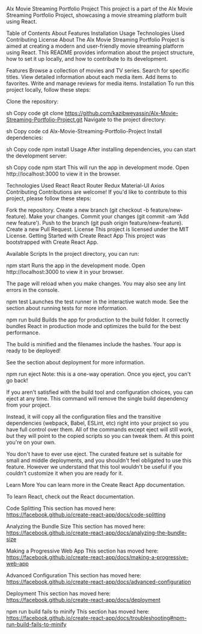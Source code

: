 Alx Movie Streaming Portfolio Project
This project is a part of the Alx Movie Streaming Portfolio Project, showcasing a movie streaming platform built using React.

Table of Contents
About
Features
Installation
Usage
Technologies Used
Contributing
License
About
The Alx Movie Streaming Portfolio Project is aimed at creating a modern and user-friendly movie streaming platform using React. This README provides information about the project structure, how to set it up locally, and how to contribute to its development.

Features
Browse a collection of movies and TV series.
Search for specific titles.
View detailed information about each media item.
Add items to favorites.
Write and manage reviews for media items.
Installation
To run this project locally, follow these steps:

Clone the repository:

sh
Copy code
git clone https://github.com/kazibweyassin/Alx-Movie-Streaming-Portfolio-Project.git
Navigate to the project directory:

sh
Copy code
cd Alx-Movie-Streaming-Portfolio-Project
Install dependencies:

sh
Copy code
npm install
Usage
After installing dependencies, you can start the development server:

sh
Copy code
npm start
This will run the app in development mode. Open http://localhost:3000 to view it in the browser.

Technologies Used
React
React Router
Redux
Material-UI
Axios
Contributing
Contributions are welcome! If you'd like to contribute to this project, please follow these steps:

Fork the repository.
Create a new branch (git checkout -b feature/new-feature).
Make your changes.
Commit your changes (git commit -am 'Add new feature').
Push to the branch (git push origin feature/new-feature).
Create a new Pull Request.
License
This project is licensed under the MIT License.
Getting Started with Create React App
This project was bootstrapped with Create React App.

Available Scripts
In the project directory, you can run:

npm start
Runs the app in the development mode.
Open http://localhost:3000 to view it in your browser.

The page will reload when you make changes.
You may also see any lint errors in the console.

npm test
Launches the test runner in the interactive watch mode.
See the section about running tests for more information.

npm run build
Builds the app for production to the build folder.
It correctly bundles React in production mode and optimizes the build for the best performance.

The build is minified and the filenames include the hashes.
Your app is ready to be deployed!

See the section about deployment for more information.

npm run eject
Note: this is a one-way operation. Once you eject, you can't go back!

If you aren't satisfied with the build tool and configuration choices, you can eject at any time. This command will remove the single build dependency from your project.

Instead, it will copy all the configuration files and the transitive dependencies (webpack, Babel, ESLint, etc) right into your project so you have full control over them. All of the commands except eject will still work, but they will point to the copied scripts so you can tweak them. At this point you're on your own.

You don't have to ever use eject. The curated feature set is suitable for small and middle deployments, and you shouldn't feel obligated to use this feature. However we understand that this tool wouldn't be useful if you couldn't customize it when you are ready for it.

Learn More
You can learn more in the Create React App documentation.

To learn React, check out the React documentation.

Code Splitting
This section has moved here: https://facebook.github.io/create-react-app/docs/code-splitting

Analyzing the Bundle Size
This section has moved here: https://facebook.github.io/create-react-app/docs/analyzing-the-bundle-size

Making a Progressive Web App
This section has moved here: https://facebook.github.io/create-react-app/docs/making-a-progressive-web-app

Advanced Configuration
This section has moved here: https://facebook.github.io/create-react-app/docs/advanced-configuration

Deployment
This section has moved here: https://facebook.github.io/create-react-app/docs/deployment

npm run build fails to minify
This section has moved here: https://facebook.github.io/create-react-app/docs/troubleshooting#npm-run-build-fails-to-minify
